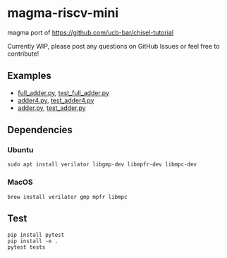 # magma-riscv-mini
magma port of https://github.com/ucb-bar/chisel-tutorial

Currently WIP, please post any questions on GitHub Issues or feel free to
contribute!

## Examples
* [full_adder.py](magma_examples/full_adder.py), [test_full_adder.py](tests/test_full_adder.py)
* [adder4.py](magma_examples/adder4.py), [test_adder4.py](tests/test_adder4.py)
* [adder.py](magma_examples/adder.py), [test_adder.py](tests/test_adder.py)

## Dependencies
### Ubuntu
```
sudo apt install verilator libgmp-dev libmpfr-dev libmpc-dev
```
### MacOS
```
brew install verilator gmp mpfr libmpc
```

## Test
```
pip install pytest
pip install -e .
pytest tests
```

